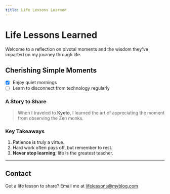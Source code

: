 ```yaml
---
title: Life Lessons Learned
---
```

# Life Lessons Learned

Welcome to a reflection on pivotal moments and the wisdom they've imparted on my journey through life.

## Cherishing Simple Moments

- [x] Enjoy quiet mornings
- [ ] Learn to disconnect from technology regularly

### A Story to Share

> When I traveled to **Kyoto**, I learned the art of appreciating the moment from observing the Zen monks.

### Key Takeaways

1. Patience is truly a virtue.
2. Hard work often pays off, but remember to rest.
3. **Never stop learning**; life is the greatest teacher.

---

## Contact

Got a life lesson to share? Email me at [lifelessons@myblog.com](mailto:lifelessons@myblog.com)
